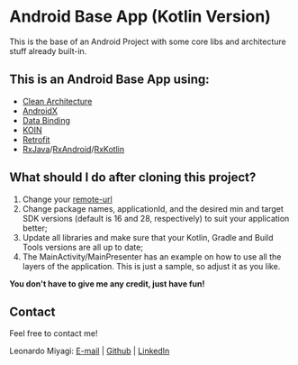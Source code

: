 # Android Base App (Kotlin Version)
This is the base of an Android Project with some core libs and architecture stuff already built-in.
## This is an Android Base App using:
* [Clean Architecture](https://medium.com/@dmilicic/a-detailed-guide-on-developing-android-apps-using-the-clean-architecture-pattern-d38d71e94029)
* [AndroidX](https://developer.android.com/jetpack/androidx/)
* [Data Binding](https://developer.android.com/topic/libraries/data-binding/index.html)
* [KOIN](https://github.com/InsertKoinIO/koin)
* [Retrofit](http://square.github.io/retrofit/)
* [RxJava](https://github.com/ReactiveX/RxJava)/[RxAndroid](https://github.com/ReactiveX/RxAndroid)/[RxKotlin](https://github.com/ReactiveX/RxKotlin)

## What should I do after cloning this project?
1. Change your [remote-url](https://help.github.com/articles/changing-a-remote-s-url/)
2. Change package names, applicationId, and the desired min and target SDK versions (default is 16 and 28, respectively) to suit your application better;
3. Update all libraries and make sure that your Kotlin, Gradle and Build Tools versions are all up to date;
4. The MainActivity/MainPresenter has an example on how to use all the layers of the application. This is just a sample, so adjust it as you like.

**You don't have to give me any credit, just have fun!**

## Contact
Feel free to contact me!

Leonardo Miyagi: [E-mail](mailto:leonardomiyagi@gmail.com) | [Github](https://github.com/lmiyagi) | [LinkedIn](https://www.linkedin.com/in/lmiyagi)
